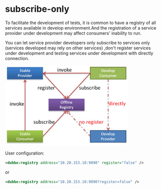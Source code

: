 # subscribe-only

To facilitate the development of tests, it is common to have a registry of all services available in develop environment.And the registration of a service provider under development may affect consumers' inability to run.

You can let service provider developers only subscribe to services only (services developed may rely on other services) ,don't register services under development and testing services under development with directly connection.

![/user-guide/images/subscribe-only.jpg](../sources/images/subscribe-only.jpg)

User configuration:

```xml
<dubbo:registry address="10.20.153.10:9090" register="false" />
```

or

```xml
<dubbo:registry address="10.20.153.10:9090?register=false" />
```